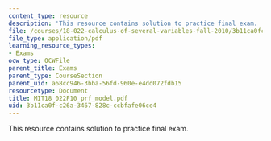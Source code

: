 ```yaml
---
content_type: resource
description: 'This resource contains solution to practice final exam. '
file: /courses/18-022-calculus-of-several-variables-fall-2010/3b11ca0fc26a3467828cccbfafe06ce4_MIT18_022F10_prf_model.pdf
file_type: application/pdf
learning_resource_types:
- Exams
ocw_type: OCWFile
parent_title: Exams
parent_type: CourseSection
parent_uid: a68cc946-3bba-56fd-960e-e4dd072fdb15
resourcetype: Document
title: MIT18_022F10_prf_model.pdf
uid: 3b11ca0f-c26a-3467-828c-ccbfafe06ce4
---
```

This resource contains solution to practice final exam. 

